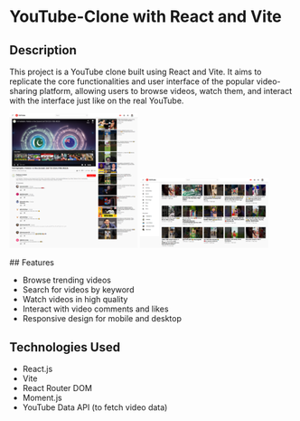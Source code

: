 # YouTube-Clone with React and Vite

## Description
This project is a YouTube clone built using React and Vite. It aims to replicate the core functionalities and user interface of the popular video-sharing platform, allowing users to browse videos, watch them, and interact with the interface just like on the real YouTube.

<p float="flex items-start">
  <img src="https://github.com/Muhammadirees/MERN-Clone/blob/master/assets/youtube-clone-1.png" width="45%" />
  <img src="https://github.com/Muhammadirees/MERN-Clone/blob/master/assets/youtube-clone-2.png" width="45%" /> 
</p>
## Features

- Browse trending videos
- Search for videos by keyword
- Watch videos in high quality
- Interact with video comments and likes
- Responsive design for mobile and desktop

## Technologies Used

- React.js
- Vite
- React Router DOM
- Moment.js
- YouTube Data API (to fetch video data)

